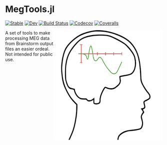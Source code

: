 # MegTools.jl

[![Stable](https://img.shields.io/badge/docs-stable-blue.svg)](https://AsimHDar.github.io/MegTools.jl/stable)
[![Dev](https://img.shields.io/badge/docs-dev-blue.svg)](https://AsimHDar.github.io/MegTools.jl/dev)
[![Build Status](https://ci.appveyor.com/api/projects/status/github/ElectronicTeaCup/MegTools.jl?svg=true)](https://ci.appveyor.com/project/ElectronicTeaCup/MegTools-jl)
[![Codecov](https://codecov.io/gh/ElectronicTeaCup/MegTools.jl/branch/master/graph/badge.svg)](https://codecov.io/gh/ElectronicTeaCup/MegTools.jl)
[![Coveralls](https://coveralls.io/repos/github/ElectronicTeaCup/MegTools.jl/badge.svg?branch=master)](https://coveralls.io/github/ElectronicTeaCup/MegTools.jl?branch=master)

<img align="right" width="350" height="350" src="images/erphead.svg">
A set of tools to make processing MEG data from Brainstorm output files an easier ordeal. 
Not intended for public use.
